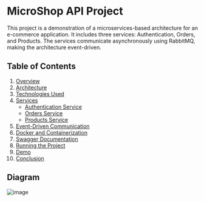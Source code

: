 # MicroShop API Project

<!---  ## Diagram 1
![image](https://github.com/user-attachments/assets/1a47e1e0-58df-4993-b933-301ae2a614ba) --->

This project is a demonstration of a microservices-based architecture for an e-commerce application. It includes three services: Authentication, Orders, and Products. The services communicate asynchronously using RabbitMQ, making the architecture event-driven.

## Table of Contents

1. [Overview](#overview)
2. [Architecture](#architecture)
3. [Technologies Used](#technologies-used)
4. [Services](#services)
   - [Authentication Service](#authentication-service)
   - [Orders Service](#orders-service)
   - [Products Service](#products-service)
5. [Event-Driven Communication](#event-driven-communication)
6. [Docker and Containerization](#docker-and-containerization)
7. [Swagger Documentation](#swagger-documentation)
8. [Running the Project](#running-the-project)
9. [Demo](#demo)
10. [Conclusion](#conclusion)

## Diagram
![image](https://github.com/user-attachments/assets/cd5883d0-5e4b-42bd-9a41-a70a55ca55f4)






